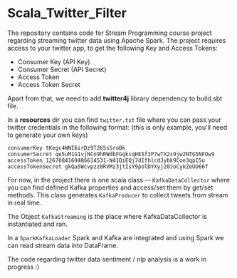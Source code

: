 # Scala_Twitter_Filter

The repository contains code for Stream Programming course project regarding streaming twitter data using Apache Spark. 
The project requires access to your twitter app, to get the following Key and Access Tokens:
 - Consumer Key (API Key)
 - Consumer Secret (API Secret)
 - Access Token             
 - Access Token Secret

Apart from that, we need to add **twitter4j** library dependency to build.sbt file.

In a **resources** dir you can find `twitter.txt` file where you can pass your twitter credentials in the following format:
(this is only example, you'll need to generate your own keys)
```
consumerKey tKegc4WNI6irDz9T265sSroBk
consumerSecret qe5uM1G1vjNCn9hRWdbFGqkcqHE5f3P7wTX2s9jw2NTG5NFOw9
accessToken 1267884169486614531-N41QiEQj7dIfhlcdJybk9Coe3qpI5u
accessTokenSecret gkQa5Wcvpzz0RVMz3jtIsY9polDYXyj20JoCykZeUU66f
```

For now, in the project there is one scala class -- `KafkaDataCollector` where you can find defined Kafka properties and access/set them by get/set methods. This class generates `KafkaProducer` to collect tweets from stream in real time.

The Object `KafkaStreaming` is the place where KafkaDataCollector is instantiated and ran.

In a `SparkKafkaLoader` Spark and Kafka are integrated and using Spark we can read stream data into DataFrame.

The code regarding twitter data sentiment / nlp analysis is a work in progress :) 